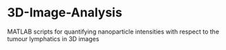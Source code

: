 # 3D-Image-Analysis
MATLAB scripts for quantifying nanoparticle intensities with respect to the tumour lymphatics in 3D images

